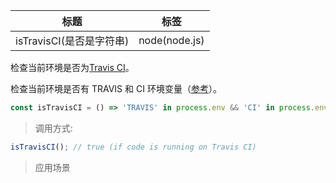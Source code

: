 |  标题   | 标签  |
|  ----  | ----  |
| isTravisCI(是否是字符串) | node(node.js) |

检查当前环境是否为[Travis CI](https://travis-ci.org/)。

检查当前环境是否有 TRAVIS 和 CI 环境变量（[参考](https://docs.travis-ci.com/user/environment-variables/#Default-Environment-Variables)）。

```js
const isTravisCI = () => 'TRAVIS' in process.env && 'CI' in process.env;
```

> 调用方式:

```js
isTravisCI(); // true (if code is running on Travis CI)
```

> 应用场景



